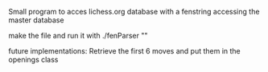 Small program to acces lichess.org database with a fenstring accessing the master database

make the file and run it with ./fenParser ""

future implementations: Retrieve the first 6 moves and put them in the openings class

